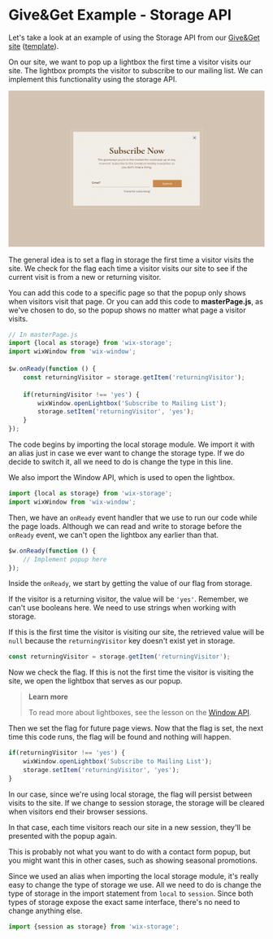 # Give&Get Example - Storage API

Let's take a look at an example of using the Storage API from our [Give&Get site](https://www.wix.com/velo-dev/giveandget) ([template](https://editor.wix.com/html/editor/web/renderer/new?siteId=bc57d791-a42d-4f8c-b74e-bd51b6dd0095&metaSiteId=398bcfa9-b93e-435a-95ea-9a0c15d56d36&autoDevMode=true)).

On our site, we want to pop up a lightbox the first time a visitor visits our site. The lightbox prompts the visitor to subscribe to our mailing list. We can implement this functionality using the storage API.

![Subscribe Lightbox](../media/give_and_get_subscribe_now_lightbox.png)

The general idea is to set a flag in storage the first time a visitor visits the site. We check for the flag each time a visitor visits our site to see if the current visit is from a new or returning visitor.

You can add this code to a specific page so that the popup only shows when visitors visit that page. Or you can add this code to **masterPage.js**, as we've chosen to do, so the popup shows no matter what page a visitor visits.

```javascript
// In masterPage.js
import {local as storage} from 'wix-storage';
import wixWindow from 'wix-window';

$w.onReady(function () {
    const returningVisitor = storage.getItem('returningVisitor');

    if(returningVisitor !== 'yes') {
        wixWindow.openLightbox('Subscribe to Mailing List');       
        storage.setItem('returningVisitor', 'yes'); 
    }
});
```

The code begins by importing the local storage module. We import it with an alias just in case we ever want to change the storage type. If we do decide to switch it, all we need to do is change the type in this line.

We also import the Window API, which is used to open the lightbox.

```javascript
import {local as storage} from 'wix-storage';
import wixWindow from 'wix-window';
```

Then, we have an `onReady` event handler that we use to run our code while the page loads. Although we can read and write to storage before the `onReady` event, we can't open the lightbox any earlier than that.

```javascript
$w.onReady(function () {
    // Implement popup here
});
```

Inside the `onReady`, we start by getting the value of our flag from storage.

If the visitor is a returning visitor, the value will be `'yes'`. Remember, we can't use booleans here. We need to use strings when working with storage.

If this is the first time the visitor is visiting our site, the retrieved value will be `null` because the `returningVisitor` key doesn't exist yet in storage.

```javascript
const returningVisitor = storage.getItem('returningVisitor');
```

Now we check the flag. If this is not the first time the visitor is visiting the site, we open the lightbox that serves as our popup. 

> **Learn more**
>
> To read more about lightboxes, see the lesson on the [Window API](https://learn-code.wix.com/en/article/window-api).

Then we set the flag for future page views. Now that the flag is set, the next time this code runs, the flag will be found and nothing will happen.

```javascript
if(returningVisitor !== 'yes') {
    wixWindow.openLightbox('Subscribe to Mailing List');
    storage.setItem('returningVisitor', 'yes'); 
}
```

In our case, since we're using local storage, the flag will persist between visits to the site. If we change to session storage, the storage will be cleared when visitors end their browser sessions. 

In that case, each time visitors reach our site in a new session, they'll be presented with the popup again.

This is probably not what you want to do with a contact form popup, but you might want this in other cases, such as showing seasonal promotions.

Since we used an alias when importing the local storage module, it's really easy to change the type of storage we use. All we need to do is change the type of storage in the import statement from `local` to `session`. Since both types of storage expose the exact same interface, there's no need to change anything else.

```javascript
import {session as storage} from 'wix-storage';
```